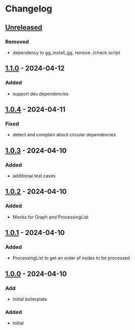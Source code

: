 # Changelog

## [Unreleased]

### Removed

- dependency to gg\_install\_gg, remove ./check script

## [1.1.0] - 2024-04-12

### Added

- support dev dependencies

## [1.0.4] - 2024-04-11

### Fixed

- detect and complain about circular dependencies

## [1.0.3] - 2024-04-10

### Added

- additional test cases

## [1.0.2] - 2024-04-10

### Added

- Mocks for Graph and ProcessingList

## [1.0.1] - 2024-04-10

### Added

- ProcessingList to get an order of nodes to be processed

## [1.0.0] - 2024-04-10

### Add

- Initial boilerplate

### Added

- initial

[Unreleased]: https://github.com/inlavigo/gg_local_package_dependencies/compare/1.1.0...HEAD
[1.1.0]: https://github.com/inlavigo/gg_local_package_dependencies/compare/1.0.4...1.1.0
[1.0.4]: https://github.com/inlavigo/gg_local_package_dependencies/compare/1.0.3...1.0.4
[1.0.3]: https://github.com/inlavigo/gg_local_package_dependencies/compare/1.0.2...1.0.3
[1.0.2]: https://github.com/inlavigo/gg_local_package_dependencies/compare/1.0.1...1.0.2
[1.0.1]: https://github.com/inlavigo/gg_local_package_dependencies/compare/1.0.0...1.0.1
[1.0.0]: https://github.com/inlavigo/gg_local_package_dependencies/tag/%tag
